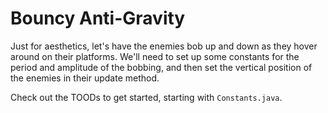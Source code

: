 # Bouncy Anti-Gravity

Just for aesthetics, let's have the enemies bob up and down as they hover around on their platforms. We'll need to set up some constants for the period and amplitude of the bobbing, and then set the vertical position of the enemies in their update method.

Check out the TOODs to get started, starting with `Constants.java`.
